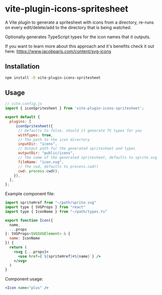 # vite-plugin-icons-spritesheet
A Vite plugin to generate a spritesheet with icons from a directory, re-runs on every edit/delete/add to the directory that is being watched.

Optionally generates TypeScript types for the icon names that it outputs.

If you want to learn more about this approach and it's benefits 
check it out here:
https://www.jacobparis.com/content/svg-icons

## Installation
```bash
npm install -D vite-plugin-icons-spritesheet
```

## Usage
```javascript
// vite.config.js
import { iconSpritesheet } from 'vite-plugin-icons-spritesheet';

export default {
  plugins: [
     iconSpritesheet({
      // Defaults to false, should it generate TS types for you
      withTypes: true,
      // The path to the icon directory
      inputDir: "icons",
      // Output path for the generated spritesheet and types
      outputDir: "public/icons",
      // The name of the generated spritesheet, defaults to sprite.svg
      fileName: "icon.svg",
      // The cwd, defaults to process.cwd()
      cwd: process.cwd(),
    }),
  ],
};
```

Example component file:

```jsx
import spriteHref from "~/path/sprite.svg"
import type { SVGProps } from "react"
import type { IconName } from "~/path/types.ts"

export function Icon({
  name,
  ...props
}: SVGProps<SVGSVGElement> & {
  name: IconName
}) {
  return (
    <svg {...props}>
      <use href={`${spriteHref}#${name}`} />
    </svg>
  )
}
```

Component usage:

```jsx
<Icon name="plus" />
```